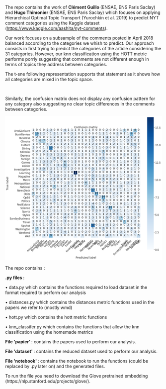 The repo contains the work of <b> Clément Guillo </b>(ENSAE, ENS Paris Saclay) and <b>Hugo Thimonier </b>(ENSAE, ENS Paris Saclay) which focuses on applying Hierarchical Optimal Topic Transport (Yurochkin et al. 2019) to predict NYT comment categories using the Kaggle dataset (https://www.kaggle.com/aashita/nyt-comments).

Our work focuses on a subsample of the comments posted in April 2018 balanced according to the categories we whish to predict. Our approach consists in first trying to predict the categories of the article considering the 31 categories. However, our knn classification using the HOTT metric performs porrly suggesting that comments are not different enough in terms of topics they address between categories. 

The t-sne following representation supports that statement as it shows how all categories are mixed in the topic space. 

<p align="center">
  <img width = '120% height = '120%' rc="https://github.com/hugothimonier/HOTT_NLP_ENSAE/blob/master/img/T_SNE_30.png">
</p>

Similarly, the confusion matrix does not display any confusion pattern for any category also suggesting no clear topic differences in the comments between categories.


<p align="center">
  <img src="https://github.com/hugothimonier/HOTT_NLP_ENSAE/blob/master/img/confusion_matrix_30.png">
</p>

The repo contains :
<p> 
	<b> .py files </b> :
	<p> • data.py which contains the functions required to load dataset in the format required to perform our analysis </p>
	<p> • distances.py which contains the distances metric functions used in the papers we refer to (mostly wmd) </p>
	<p> • hott.py which contains the hott metric functions </p>
	<p> • knn_classifer.py which contains the functions that allow the knn classification using the homemade metrics </p>
</p>
<p> <b> File 'papier' </b> : contains the papers used to perform our analysis. </p>
<p> <b> File 'dataset' </b> : contains the reduced dataset used to perform our analysis. </p>
<p> <b> File 'notebook' </b> : contains the notebook to run the functions (could be replaced by .py later on) and the generated files. <p>

 <p>
	To run the file you need to download the Glove pretrained embedding (https://nlp.stanford.edu/projects/glove/). 
</p>
